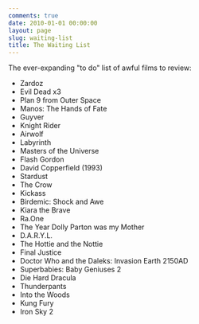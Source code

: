 ```yaml
---
comments: true
date: 2010-01-01 00:00:00
layout: page
slug: waiting-list
title: The Waiting List
---
```


The ever-expanding "to do" list of awful films to review:

* Zardoz
* Evil Dead x3
* Plan 9 from Outer Space
* Manos: The Hands of Fate
* Guyver
* Knight Rider
* Airwolf
* Labyrinth
* Masters of the Universe
* Flash Gordon
* David Copperfield (1993)
* Stardust
* The Crow
* Kickass
* Birdemic: Shock and Awe
* Kiara the Brave
* Ra.One
* The Year Dolly Parton was my Mother
* D.A.R.Y.L.
* The Hottie and the Nottie
* Final Justice
* Doctor Who and the Daleks: Invasion Earth 2150AD
* Superbabies: Baby Geniuses 2
* Die Hard Dracula
* Thunderpants
* Into the Woods
* Kung Fury
* Iron Sky 2
